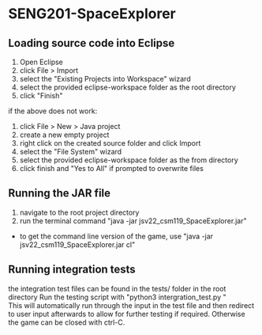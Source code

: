 # SENG201-SpaceExplorer

## Loading source code into Eclipse
1. Open Eclipse
2. click File > Import
3. select the "Existing Projects into Workspace" wizard
4. select the provided eclipse-workspace folder as the root directory
5. click "Finish"

if the above does not work:
1. click File > New > Java project
2. create a new empty project
3. right click on the created source folder and click Import
4. select the "File System" wizard
5. select the provided eclipse-workspace folder as the from directory
6. click finish and "Yes to All" if prompted to overwrite files

## Running the JAR file
1. navigate to the root project directory
2. run the terminal command "java -jar jsv22_csm119_SpaceExplorer.jar"
 + to get the command line version of the game, use "java -jar jsv22_csm119_SpaceExplorer.jar cl"

## Running integration tests
the integration test files can be found in the tests/ folder in the root directory
Run the testing script with "python3 intergration_test.py <test file>"  
This will automatically run through the input in the test file and then redirect to user input afterwards to allow for further testing if required. Otherwise the game can be closed with ctrl-C.
